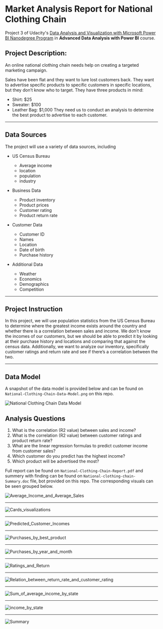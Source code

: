 # **Market Analysis Report for National Clothing Chain**

Project 3 of Udacity's [Data Analysis and Visualization with Microsoft Power BI Nanodegree Program](https://www.udacity.com/course/data-analysis-and-visualization-with-power-BI-nanodegree--nd331)
in **Advanced Data Analysis with Power BI** course.

## Project Description:
An online national clothing chain needs help on creating a targeted marketing campaign. 

Sales have been flat and they want to lure lost customers back. They want to advertise specific products to specific customers in specific locations, 
but they don’t know who to target. They have three products in mind:
- Shirt: $25
- Sweater: $100
- Leather Bag: $1,000
They need us to conduct an analysis to determine the best product to advertise to each customer.
___

## Data Sources
The project will use a variety of data sources, including
- US Census Bureau
  - Average income
  - location
  - population
  - industry

- Business Data
  - Product inventory
  - Product prices
  - Customer rating
  - Product return rate
  
- Customer Data
  - Customer ID
  - Names
  - Location
  - Date of birth
  - Purchase history
  
- Additional Data
  - Weather
  - Economics
  - Demographics
  - Competition
____

## Project Instruction
In this project, we will use population statistics from the US Census Bureau to determine where the greatest income exists around the country 
and whether there is a correlation between sales and income. We don’t know the incomes of our customers, but we should be able to predict it 
by looking at their purchase history and locations and comparing that against the census data. 
Additionally, we want to analyze our inventory, specifically customer ratings and return rate and see if there’s a correlation between the two.
___

## Data Model
A snapshot of the data model is provided below and can be found on `National-Clothing-Chain-Data-Model.png` on this repo.

![National Clothing Chain Data Model](https://github.com/Azhaar01/Udacity-Data-Analysis-and-Visualization-with-Microsoft-Power-BI/blob/main/03-Market-Analysis-Report-for-National-Clothing-Chain/National-Clothing-Chain-Data-Model.png)


## Analysis Questions
1. What is the correlation (R2 value) between sales and income?
2. What is the correlation (R2 value) between customer ratings and product return rate?
3. What are the linear regression formulas to predict customer income from customer sales?
4. Which customer do you predict has the highest income?
5. Which product will be advertised the most?

Full report can be found on `National-Clothing-Chain-Report.pdf` and summery with finding can be found on `National-clothing-chain-Summary.doc` file, 
bot provided on this repo. The corresponding visuals can be seen grouped below.

![Average_Income_and_Average_Sales](https://github.com/Azhaar01/Udacity-Data-Analysis-and-Visualization-with-Microsoft-Power-BI/blob/main/03-Market-Analysis-Report-for-National-Clothing-Chain/img/Average_Income_and_Average_Sales.png)
___
![Cards_visualizations](https://github.com/Azhaar01/Udacity-Data-Analysis-and-Visualization-with-Microsoft-Power-BI/blob/main/03-Market-Analysis-Report-for-National-Clothing-Chain/img/Cards_visualizations.png)
___
![Predicted_Customer_Incomes](https://github.com/Azhaar01/Udacity-Data-Analysis-and-Visualization-with-Microsoft-Power-BI/blob/main/03-Market-Analysis-Report-for-National-Clothing-Chain/img/Predicted_Customer_Incomes.png)
___
![Purchases_by_best_product](https://github.com/Azhaar01/Udacity-Data-Analysis-and-Visualization-with-Microsoft-Power-BI/blob/main/03-Market-Analysis-Report-for-National-Clothing-Chain/img/Purchases_by_best_product.png)
___
![Purchases_by_year_and_month](https://github.com/Azhaar01/Udacity-Data-Analysis-and-Visualization-with-Microsoft-Power-BI/blob/main/03-Market-Analysis-Report-for-National-Clothing-Chain/img/Purchases_by_year_and_month.png)
___
![Ratings_and_Return](https://github.com/Azhaar01/Udacity-Data-Analysis-and-Visualization-with-Microsoft-Power-BI/blob/main/03-Market-Analysis-Report-for-National-Clothing-Chain/img/Ratings_and_Return.png)
___
![Relation_between_return_rate_and_customer_rating](https://github.com/Azhaar01/Udacity-Data-Analysis-and-Visualization-with-Microsoft-Power-BI/blob/main/03-Market-Analysis-Report-for-National-Clothing-Chain/img/Relation_between_return_rate_and_customer_rating.png)
___
![Sum_of_average_income_by_state](https://github.com/Azhaar01/Udacity-Data-Analysis-and-Visualization-with-Microsoft-Power-BI/blob/main/03-Market-Analysis-Report-for-National-Clothing-Chain/img/Sum_of_average_income_by_state.png)
___
![income_by_state](https://github.com/Azhaar01/Udacity-Data-Analysis-and-Visualization-with-Microsoft-Power-BI/blob/main/03-Market-Analysis-Report-for-National-Clothing-Chain/img/income_by_state.png)
___
![Summary](https://github.com/Azhaar01/Udacity-Data-Analysis-and-Visualization-with-Microsoft-Power-BI/blob/main/03-Market-Analysis-Report-for-National-Clothing-Chain/img/Summary.png)
